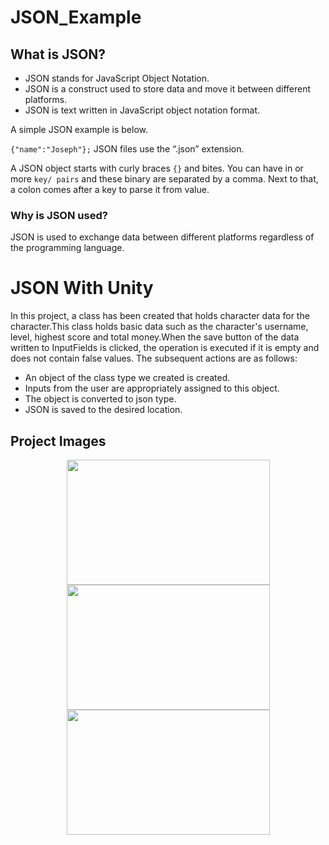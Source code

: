 # JSON_Example
## What is JSON?
 - JSON stands for JavaScript Object Notation.
 - JSON is a construct used to store data and move it between different platforms.
 - JSON is text written in JavaScript object notation format.

A simple JSON example is below.

`{"name":"Joseph"};`
JSON files use the “.json” extension.

A JSON object starts with curly braces `{}` and bites. You can have in or more `key/ pairs` and these binary are separated by a comma. Next to that, a colon comes after a key to parse it from value.

### Why is JSON used?
JSON is used to exchange data between different platforms regardless of the programming language.

# JSON With Unity
In this project, a class has been created that holds character data for the character.This class holds basic data such as the character's username, level, highest score and total money.When the save button of the data written to InputFields is clicked, the operation is executed if it is empty and does not contain false values.
The subsequent actions are as follows:
 - An object of the class type we created is created.
 - Inputs from the user are appropriately assigned to this object.
 - The object is converted to json type.
 - JSON is saved to the desired location.

## Project Images
<p align="center">
<img src= "https://user-images.githubusercontent.com/60680749/173067105-63b9d74c-c2f4-4f32-9d5e-0a42fe9519ad.png" width="325" height="200">
<img src= "https://user-images.githubusercontent.com/60680749/173067109-e7bab8d5-6d9e-4f9a-bdfd-a6ece4f97a42.png" width="325" height="200">
<img src= "https://user-images.githubusercontent.com/60680749/173067115-13c13d22-921a-4b2d-b0ae-0a182c011a66.png" width="325" height="200">
</p>

 
